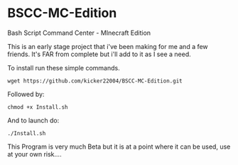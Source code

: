 # BSCC-MC-Edition
Bash Script Command Center - MInecraft Edition

This is an early stage project that i've been making for me and a few friends. It's FAR from complete but i'll add to it as I see a need.

To install run these simple commands.

`wget https://github.com/kicker22004/BSCC-MC-Edition.git`

Followed by:

`chmod +x Install.sh`

And to launch do:

`./Install.sh`

This Program is very much Beta but it is at a point where it can be used, use at your own risk....
